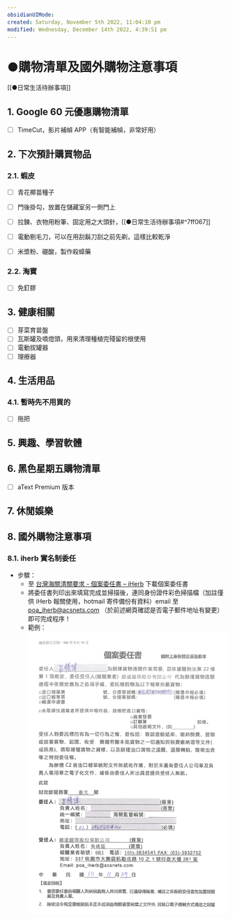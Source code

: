 ```yaml
---
obsidianUIMode: 
created: Saturday, November 5th 2022, 11:04:10 pm
modified: Wednesday, December 14th 2022, 4:39:51 pm
---
```

# ●購物清單及國外購物注意事項

[[●日常生活待辦事項]]
## 1. Google 60 元優惠購物清單
- [ ] TimeCut，影片補幀 APP（有智能補幀，非常好用）

## 2. 下次預計購買物品
### 2.1. 蝦皮
- [ ] 青花椰苗種子
- [ ] 門後掛勾，放置在儲藏室另一側門上
- [ ] 拉鍊、衣物用粉筆、固定用之大頭針，[[●日常生活待辦事項#^7ff067]]
- [ ] 電動剔毛刀，可以在用刮鬍刀刮之前先剃，這樣比較乾淨
- [ ] 米漿粉、硼酸，製作殺蟑藥


### 2.2. 淘寶
- [ ] 免釘膠
## 3. 健康相關
- [ ] 芽菜育苗盤
- [ ] 瓦斯罐及噴燈頭，用來清理種植完殘留的根使用
- [ ] 電動拔罐器
- [ ] 理療器
## 4. 生活用品

### 4.1. 暫時先不用買的
- [ ] 拖把

## 5. 興趣、學習軟體

## 6. 黑色星期五購物清單
- [ ] aText Premium 版本

## 7. 休閒娛樂


## 8. 國外購物注意事項
### 8.1. iherb 實名制委任

- 步驟：
	- 至 [台灣海關清關要求 - 個案委任書 – iHerb](https://information.iherb.com/hc/zh-tw/articles/5586098773140-Taiwan-Customs-Information) 下載個案委任書
	- 將委任書列印出來填寫完成並掃描後，連同身份證件彩色掃描檔（加註僅供 iHerb 報關使用，hotmail 寄件備份有資料）email 至 poa_iherb@acsnets.com （於前述網頁確認是否電子郵件地址有變更）即可完成程序！
	- 範例：![01|500](https://raw.githubusercontent.com/hoonsor/upgit-Obsidian/main/2022/11/29/upgit_20221129_1669733133.png)



